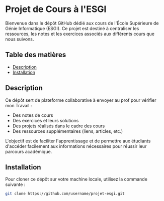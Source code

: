# Projet de Cours à l'ESGI

Bienvenue dans le dépôt GitHub dédié aux cours de l'École Supérieure de Génie Informatique (ESGI). Ce projet est destiné à centraliser les ressources, les notes et les exercices associés aux différents cours que nous suivons.

## Table des matières

- [Description](#description)
- [Installation](#installation)


## Description

Ce dépôt sert de plateforme collaborative à envoyer au prof pour vérifier mon Travail :

- Des notes de cours
- Des exercices et leurs solutions
- Des projets réalisés dans le cadre des cours
- Des ressources supplémentaires (liens, articles, etc.)

L'objectif est de faciliter l'apprentissage et de permettre aux étudiants d'accéder facilement aux informations nécessaires pour réussir leur parcours académique.

## Installation

Pour cloner ce dépôt sur votre machine locale, utilisez la commande suivante :

```bash
git clone https://github.com/username/projet-esgi.git
